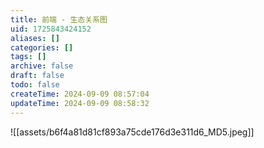 ```yaml
---
title: 前端 - 生态关系图
uid: 1725843424152
aliases: []
categories: []
tags: []
archive: false
draft: false
todo: false
createTime: 2024-09-09 08:57:04
updateTime: 2024-09-09 08:58:32
---
```


![[assets/b6f4a81d81cf893a75cde176d3e311d6_MD5.jpeg]]
